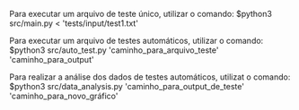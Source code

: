 Para executar um arquivo de teste único, utilizar o comando:
$python3 src/main.py < 'tests/input/test1.txt'

Para executar um arquivo de testes automáticos, utilizar o comando:
$python3 src/auto_test.py 'caminho_para_arquivo_teste' 'caminho_para_output'

Para realizar a análise dos dados de testes automáticos, utilizat o comando:
$python3 src/data_analysis.py 'caminho_para_output_de_teste' 'caminho_para_novo_gráfico'